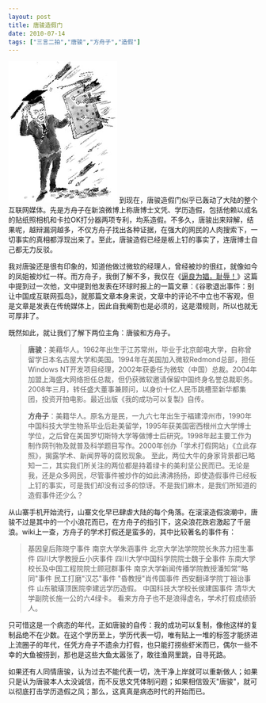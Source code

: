 ```yaml
---
layout: post
title: 唐骏造假门
date: 2010-07-14
tags: ["三言二拍","唐骏","方舟子","造假"]
---
```


![071401](img/2010/071401.jpg) 到现在，唐骏造假门似乎已轰动了大陆的整个互联网媒体。先是方舟子在新浪微博上称唐博士文凭、学历造假，包括他赖以成名的贴纸照相机和卡拉OK打分器两项专利，均系造假。不多久，唐骏出来辩解，结果呢，越辩漏洞越多，不仅方舟子找出各种证据，在强大的网民的人肉搜索下，一切事实的真相都浮现出来了。至此，唐骏造假已经是板上钉的事实了，连唐博士自己都无力反驳。

我对唐骏还是很有印象的，知道他做过微软的经理人，曾经被炒的很红，就像如今的凤姐被炒红一样。而方舟子，我倒了解不多，我仅在《[逼良为娼，耻辱！](http://www.kisa747.com/forced-prostitution.html)》这篇中提到过一次他，文中提到他发表在环球时报上的一篇文章：《谷歌退出事件：别让中国成互联网孤岛》，就那篇文章本身来说，文章中的评论不中立也不客观，但是文章是发表在传统媒体上，因此自我阉割也是必须的，这是潜规则，所以也就无可厚非了。

<!--more-->既然如此，就让我们了解下两位主角：唐骏和方舟子。
> **唐骏**：美藉华人。1962年出生于江苏常州，毕业于北京邮电大学，自称曾留学日本名古屋大学和美国。1994年在美国加入微软Redmond总部，担任Windows NT开发项目经理，2002年获委任为微软（中国）总裁。2004年加盟上海盛大网络担任总裁，但仍获微软邀请保留中国终身名誉总裁职务。2008年三月，转任盛大董事兼顾问，以身价十亿人民币跳槽至新华都集团，投资开拍电影。最近出版《我的成功可以复製》自传。
> 
> **方舟子**：美籍华人。原名方是民，一九六七年出生于福建漳州市，1990年中国科技大学生物系毕业后赴美留学，1995年获美国密西根州立大学博士学位，之后曾在美国罗切斯特大学等做博士后研究。1998年起主要工作为制作网刊物及就普及科学题目写作。2000年创办「学术打假网站」《立此存照》，揭露学术、新闻界等的腐败现象。
至此，两位大牛的身家背景都已略知一二，其实我们所关注的两位都是持着绿卡的美利坚公民而已。无论是我，还是众多网民，尽管事件被炒作的如此沸沸扬扬，即使造假事件已经板上钉的事实，可是我们却没有过多的惊讶。不是我们麻木，是我们所知道的造假事件还少么？

从山寨手机开始流行，山寨文化早已肆虐大陆的每个角落。在滚滚造假浪潮中，唐骏不过是其中的一个小浪花而已，在方舟子的指引下，这朵浪花跌宕激起了千层浪。wiki上一查，方舟子的学术打假还是蛮多的，其中比较著名的事件有：
> 基因皇后陈晓宁事件
> 南京大学朱涵事件
> 北京大学法学院院长朱苏力招生事件
> 四川大学教授丘小庆事件
> 四川大学中国科学院院士魏于全事件
> 东南大学校长及中国工程院院士顾冠群事件
> 南京大学新闻传播学院教授潘知常"略同"事件
> 民工打磨"汉芯"事件
> "昏教授"肖传国事件
> 西安翻译学院丁祖诒事件
> 山东毓璜顶医院李建远学历造假。
> 中国科技大学校长侯建国事件
> 清华大学副院长施一公的六4绿卡。
看来方舟子也不是浪得虚名，学术打假成绩骄人。

只可惜这是一个病态的年代，正如唐骏的自传：我的成功可以复制，像他这样的复制品绝不在少数。在这个学历至上，学历代表一切，唯有贴上一堆的标签才能挤进上流圈子的年代，任凭方舟子不遗余力打假，也只能打捞些虾米而已，偶尔一些不幸的大鱼被捞到，那也是这些大鱼太嚣张了，敢往渔网里跳，自寻死路。

如果还有人同情唐骏，认为过去不能代表一切，洗干净上岸就可以重新做人；如果只是认为唐骏本人太没诚信，而不反思文凭体制问题；如果相信毁灭"唐骏"，就可以彻底打击学历造假之风；那么，这真真是病态时代的开始而已。